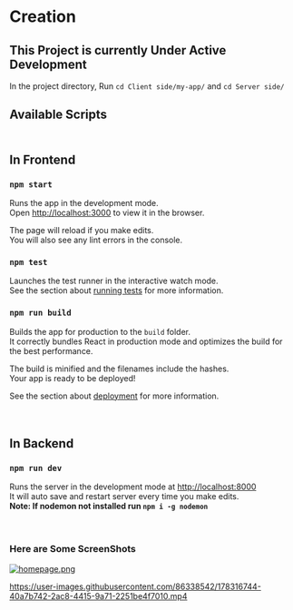 




# Creation


## This Project is currently Under Active Development

In the project directory, Run `cd Client side/my-app/` and `cd Server side/`

## Available Scripts<br><br>

## In Frontend

### `npm start`

Runs the app in the development mode.\
Open [http://localhost:3000](http://localhost:3000) to view it in the browser.

The page will reload if you make edits.\
You will also see any lint errors in the console.

### `npm test`

Launches the test runner in the interactive watch mode.\
See the section about [running tests](https://facebook.github.io/create-react-app/docs/running-tests) for more information.

### `npm run build`

Builds the app for production to the `build` folder.\
It correctly bundles React in production mode and optimizes the build for the best performance.

The build is minified and the filenames include the hashes.\
Your app is ready to be deployed!

See the section about [deployment](https://facebook.github.io/create-react-app/docs/deployment) for more information.
<br><br><br>

## In Backend

### `npm run dev`

Runs the server in the development mode at [http://localhost:8000](http://localhost:8000)\
It will auto save and restart server every time you make edits.\
**Note: If nodemon not installed run `npm i -g nodemon`**
<br><br><br>

### Here are Some ScreenShots

[![homepage.png](https://i.postimg.cc/C5RFTZzX/homepage.png)](https://postimg.cc/30HM2xjF)

https://user-images.githubusercontent.com/86338542/178316744-40a7b742-2ac8-4415-9a71-2251be4f7010.mp4
